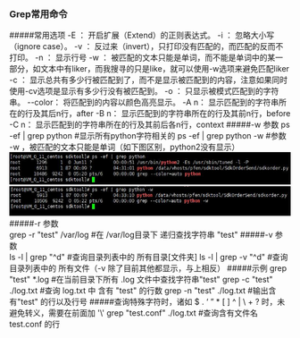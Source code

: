 ### Grep常用命令
#####常用选项
    -E ：            开启扩展（Extend）的正则表达式。
    -i ：            忽略大小写（ignore case）。
    -v ：            反过来（invert），只打印没有匹配的，而匹配的反而不打印。
    -n ：            显示行号
    -w ：            被匹配的文本只能是单词，而不能是单词中的某一部分，如文本中有liker，而我搜寻的只是like，就可以使用-w选项来避免匹配liker
    -c ：            显示总共有多少行被匹配到了，而不是显示被匹配到的内容，注意如果同时使用-cv选项是显示有多少行没有被匹配到。
    -o ：            只显示被模式匹配到的字符串。
    --color：        将匹配到的内容以颜色高亮显示。
    -A  n：          显示匹配到的字符串所在的行及其后n行，after
    -B  n：          显示匹配到的字符串所在的行及其前n行，before
    -C  n：          显示匹配到的字符串所在的行及其前后各n行，context
#####-w 参数
    ps -ef | grep python                #显示所有python字符相关的
    ps -ef | grep python -w             #参数 -w ，被匹配的文本只能是单词（如下图区别，python2没有显示）
![Image text](./img/grep/grep_w.jpg)  
![Image text](./img/grep/grep_w1.jpg)  
#####-r 参数  
    grep -r "test"  /var/log            #在 /var/log目录下 递归查找字符串 "test"
#####-v 参数  
    ls -l | grep "^d"                   #查询目录列表中的 所有目录[文件夹]
    ls -l | grep -v "^d"                #查询目录列表中的 所有文件（-v 除了目前其他都显示，与上相反）
#####示例
    grep "test"  *.log                  #在当前目录下所有 .log 文件中查找字符串"test"
    grep  -c  "test"  ./log.txt         #查询 log.txt 中 含有 "test" 的行数
    grep  -n  "test"  ./log.txt         #输出含有"test" 的行以及行号
#####查询特殊字符时，诸如 $  .  ‘  ”  *  [ ]  ^  |  \  +  ?   时，未避免转义，需要在前面加 '\\' 
    grep  "test\.conf"    ./log.txt     #查询含有文件名 test.conf 的行 